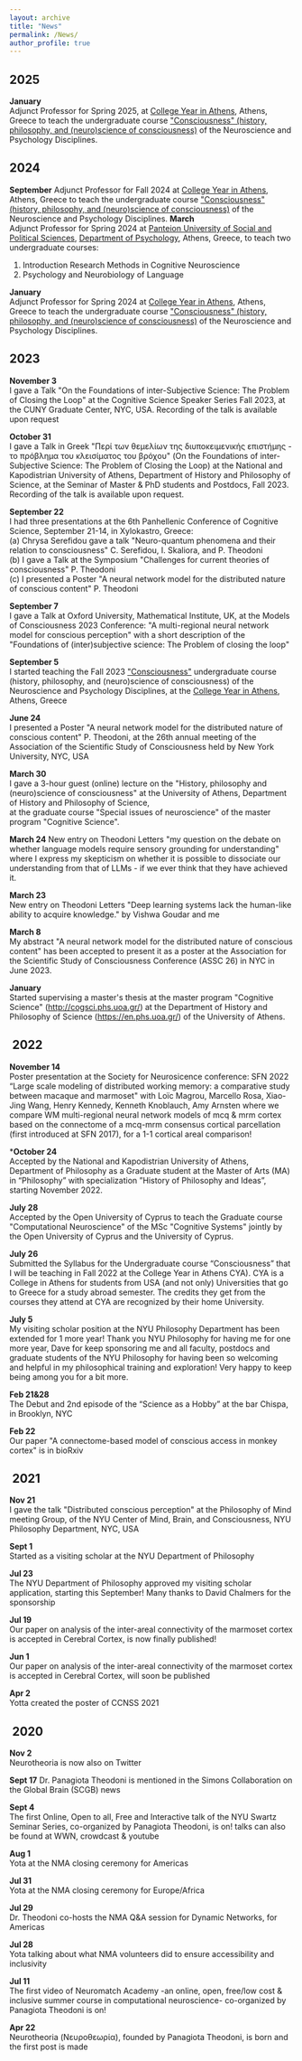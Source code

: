 ```yaml
---
layout: archive
title: "News"
permalink: /News/
author_profile: true
---
```


2025
-----

**January**  
Adjunct Professor for Spring 2025, at [College Year in Athens](https://cyathens.org/), Athens, Greece to teach the undergraduate course ["Consciousness" (history, philosophy, and (neuro)science of consciousness)](https://cyathens.org/course/consciousness/) of the Neuroscience and Psychology Disciplines.

2024
-----
**September**
Adjunct Professor for Fall 2024 at [College Year in Athens](https://cyathens.org/), Athens, Greece to teach the undergraduate course ["Consciousness" (history, philosophy, and (neuro)science of consciousness)](https://cyathens.org/course/consciousness/) of the Neuroscience and Psychology Disciplines.
**March**  
Adjunct Professor for Spring 2024 at [Panteion University of Social and Political Sciences](https://www.panteion.gr/en/), [Department of Psychology](https://psychology.panteion.gr/), Athens, Greece, to teach two undergraduate courses:  
1. Introduction Research Methods in Cognitive Neuroscience
2. Psychology and Neurobiology of Language  

**January**  
Adjunct Professor for Spring 2024 at [College Year in Athens](https://cyathens.org/), Athens, Greece to teach the undergraduate course ["Consciousness" (history, philosophy, and (neuro)science of consciousness)](https://cyathens.org/course/consciousness/) of the Neuroscience and Psychology Disciplines.

2023
-----
**November 3**  
I gave a Talk "On the Foundations of inter-Subjective Science: The Problem of Closing the Loop" at the Cognitive Science Speaker Series Fall 2023, at the CUNY Graduate Center, NYC, USA. Recording of the talk is available upon request

​**October 31**  
I gave a Talk in Greek "Περί των θεμελίων της διυποκειμενικής επιστήμης - το πρόβλημα του κλεισίματος του βρόχου" (On the Foundations of inter-Subjective Science: The Problem of Closing the Loop) at the National and Kapodistrian University of Athens, Department of History and Philosophy of Science, at the Seminar of Master & PhD students and Postdocs, Fall 2023. Recording of the talk is available upon request.

​**September 22**  
I had three presentations at the 6th Panhellenic Conference of Cognitive Science, September 21-14, in Xylokastro, Greece:  
(a) Chrysa Serefidou gave a talk "Neuro-quantum phenomena and their relation to consciousness" C. Serefidou, I. Skaliora, and P. Theodoni  
(b) I gave a Talk at the Symposium "Challenges for current theories of consciousness" P. Theodoni  
(c) I presented a Poster "A neural network model for the distributed nature of conscious content" P. Theodoni

**September 7**  
I gave a Talk at Oxford University, Mathematical Institute, UK, at the Models of Consciousness 2023 Conference: "A multi-regional neural network model for conscious perception" with a short description of the "Foundations of (inter)subjective science: The Problem of closing the loop"

​**September 5**  
I started teaching the Fall 2023 ["Consciousness"](https://cyathens.org/course/consciousness/) undergraduate course (history, philosophy, and (neuro)science of consciousness) of the Neuroscience and Psychology Disciplines, at the [College Year in Athens](https://cyathens.org/), Athens, Greece

​**June 24**  
I presented a Poster "A neural network model for the distributed nature of conscious content" P. Theodoni, at the 26th annual meeting of the Association of the Scientific Study of Consciousness held by New York University, NYC, USA

​**March 30**  
I gave a 3-hour guest (online) lecture on the "History, philosophy and (neuro)science of consciousness" at the University of Athens, Department of History and Philosophy of Science,  
at the graduate course "Special issues of neuroscience" of the master program "Cognitive Science". 

​**March 24** 
New entry on Theodoni Letters "my question on the debate on whether language models require sensory grounding for understanding" where I express my skepticism on whether it is possible to dissociate our understanding from that of LLMs - if we ever think that they have achieved it.

**March 23**  
New entry on Theodoni Letters "Deep learning systems lack the human-like ability to acquire knowledge." by Vishwa Goudar and me

​**March 8**  
My abstract "A neural network model for the distributed nature of conscious content" has been accepted to present it as a poster at the Association for the Scientific Study of Consciousness Conference (ASSC 26) in NYC in June 2023. 

​**January**  
Started supervising a master's thesis at the master program "Cognitive Science" (http://cogsci.phs.uoa.gr/) at the Department of History and Philosophy of Science (https://en.phs.uoa.gr/) of the University of Athens. 

​
2022
-----
**November 14**  
Poster presentation at the Society for Neurosicence conference: SFN 2022 “Large scale modeling of distributed working memory: a comparative study between macaque and marmoset" with Loïc Magrou, Marcello Rosa, Xiao-Jing Wang, Henry Kennedy, Kenneth Knoblauch, Amy Arnsten where we compare WM multi-regional neural network models of mcq & mrm cortex based on the connectome of a mcq-mrm consensus cortical parcellation (first introduced at SFN 2017), for a 1-1 cortical areal comparison!

​***October 24**  
Accepted by the National and Kapodistrian University of Athens, Department of Philosophy as a Graduate student at the Master of Arts (MA) in “Philosophy” with specialization ”History of Philosophy and Ideas”, starting November 2022.

​**July 28**  
Accepted by the Open University of Cyprus to teach the Graduate course "Computational Neuroscience" of the MSc "Cognitive Systems" jointly by the Open University of Cyprus and the University of Cyprus.

​**July 26**  
Submitted the Syllabus for the Undergraduate course “Consciousness” that I will be teaching in Fall 2022 at the College Year in Athens CYA). CYA is a College in Athens for students from USA (and not only) Universities that go to Greece for a study abroad semester. The credits they get from the courses they attend at CYA are recognized by their home University.

​**July 5**  
My visiting scholar position at the NYU Philosophy Department has been extended for 1 more year! Thank you NYU Philosophy for having me for one more year, Dave for keep sponsoring me and all faculty, postdocs and graduate students of the NYU Philosophy for having been so welcoming and helpful in my philosophical training and exploration! Very happy to keep being among you for a bit more.

​**Feb 21&28**  
The Debut and 2nd episode of the “Science as a Hobby” at the bar Chispa, in Brooklyn, NYC

​**Feb 22**  
Our paper "A connectome-based model of conscious access in monkey cortex" is in bioRxiv

​
2021
-----

**Nov 21**  
I gave the talk "Distributed conscious perception" at the Philosophy of Mind meeting Group, of the NYU Center of Mind, Brain, and Consciousness, NYU Philosophy Department, NYC, USA

**Sept 1**  
Started as a visiting scholar at the NYU Department of Philosophy

​**Jul 23**  
The NYU Department of Philosophy approved my visiting scholar application, starting this September! Many thanks to David Chalmers for the sponsorship 

​**Jul 19**  
Our paper on analysis of the inter-areal connectivity of the marmoset cortex is accepted in Cerebral Cortex, is now finally published!

​**Jun 1**  
Our paper on analysis of the inter-areal connectivity of the marmoset cortex is accepted in Cerebral Cortex, will soon be published

​**Apr 2**  
Yotta created the poster of CCNSS 2021

​
2020
-----
**Nov 2**  
Neurotheoria is now also on Twitter

**Sept 17** 
Dr. Panagiota Theodoni is mentioned in the Simons Collaboration on the Global Brain (SCGB) news

**Sept 4**  
The first Online, Open to all, Free and Interactive talk of the NYU Swartz Seminar Series, co-organized by Panagiota Theodoni, is on! talks can also be found at WWN, crowdcast & youtube 

**Aug 1**  
Yota at the NMA closing ceremony for Americas

**Jul 31**  
Yota at the NMA closing ceremony for Europe/Africa

**Jul 29**  
Dr. Theodoni co-hosts the NMA Q&A session for Dynamic Networks, for Americas

**Jul 28**  
Yota talking about what NMA volunteers did to ensure accessibility and inclusivity

**Jul 11**  
The first video of Neuromatch Academy -an online, open, free/low cost & inclusive summer course in computational neuroscience- co-organized by Panagiota Theodoni is on!

**Apr 22**  
Neurotheoria (Νευροθεωρία), founded by Panagiota Theodoni, is born and the first post is made

